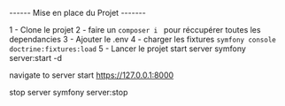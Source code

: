 ------ Mise en place du Projet -------

1 - Clone le projet
2 - faire un ```composer i ```  pour réccupérer toutes les dependancies
3 - Ajouter le .env
4 - charger les fixtures
```symfony console doctrine:fixtures:load```
5 - Lancer le projet
start server
symfony server:start -d

navigate to server
start https://127.0.0.1:8000

stop server
symfony server:stop
